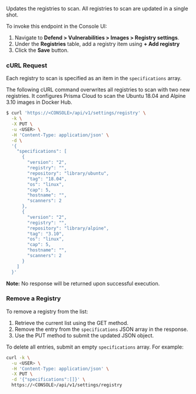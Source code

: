 Updates the registries to scan.
All registries to scan are updated in a single shot.

To invoke this endpoint in the Console UI:

1. Navigate to **Defend > Vulnerabilities > Images > Registry settings**.
2. Under the **Registries** table, add a registry item using **+ Add registry**
3. Click the **Save** button.

### cURL Request

Each registry to scan is specified as an item in the `specifications` array.

The following cURL command overwrites all registries to scan with two new registries.
It configures Prisma Cloud to scan the Ubuntu 18.04 and Alpine 3.10 images in Docker Hub.

```bash
$ curl 'https://<CONSOLE>/api/v1/settings/registry' \
  -k \
  -X PUT \
  -u <USER> \
  -H 'Content-Type: application/json' \
  -d \
  '{
    "specifications": [
      {
        "version": "2",
        "registry": "",
        "repository": "library/ubuntu",
        "tag": "18.04",
        "os": "linux",
        "cap": 5,
        "hostname": "",
        "scanners": 2
      },
      {
        "version": "2",
        "registry": "",
        "repository": "library/alpine",
        "tag": "3.10",
        "os": "linux",
        "cap": 5,
        "hostname": "",
        "scanners": 2
      }
    ]
  }'
```

**Note:** No response will be returned upon successful execution.

### Remove a Registry

To remove a registry from the list:

1. Retrieve the current list using the GET method.
2. Remove the entry from the `specifications` JSON array in the response.
3. Use the PUT method to submit the updated JSON object.

To delete all entries, submit an empty `specifications` array. For example:

```bash
curl -k \
  -u <USER> \
  -H 'Content-Type: application/json' \
  -X PUT \
  -d '{"specifications":[]}' \
  https://<CONSOLE>/api/v1/settings/registry
```
